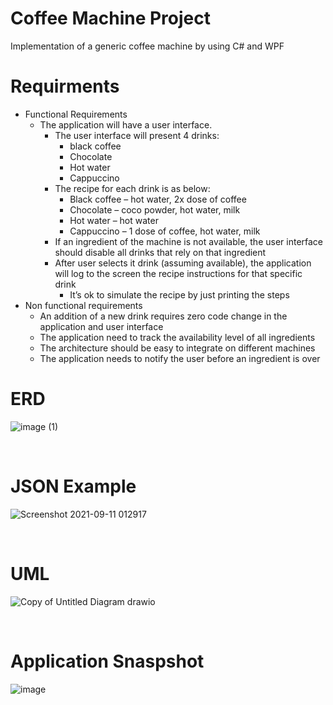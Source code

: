 # Coffee Machine Project
Implementation of a generic coffee machine by using C# and WPF 

# Requirments
* Functional Requirements
  * The application will have a user interface.
    * The user interface will present 4 drinks:
      * black coffee
      * Chocolate
      * Hot water
      * Cappuccino
    * The recipe for each drink is as below:
      * Black coffee – hot water, 2x dose of coffee
      * Chocolate – coco powder, hot water, milk
      * Hot water – hot water
      * Cappuccino – 1 dose of coffee, hot water, milk
    * If an ingredient of the machine is not available, the user interface should disable all drinks that rely on that ingredient
    * After user selects it drink (assuming available), the application will log to the screen the recipe instructions for that specific drink
      *  It’s ok to simulate the recipe by just printing the steps
* Non functional requirements
  * An addition of a new drink requires zero code change in the application and user interface
  * The application need to track the availability level of all ingredients
  * The architecture should be easy to integrate on different machines
  * The application needs to notify the user before an ingredient is over


# ERD
![image (1)](https://user-images.githubusercontent.com/6663720/132923728-d6e2d80b-35e1-48cb-abdb-75936277fdc8.png)

<br>

# JSON Example
![Screenshot 2021-09-11 012917](https://user-images.githubusercontent.com/6663720/132924205-0d89b67e-7988-4338-8b7e-fda16744c3ba.png)

<br>

# UML
![Copy of Untitled Diagram drawio](https://user-images.githubusercontent.com/6663720/132923843-7de5424e-9d83-4899-acbd-fc676dbd6570.png)

<br>

# Application Snaspshot
![image](https://user-images.githubusercontent.com/6663720/132924609-ebc2f01a-5ed0-4fc7-9572-b190ac6f781c.png)

